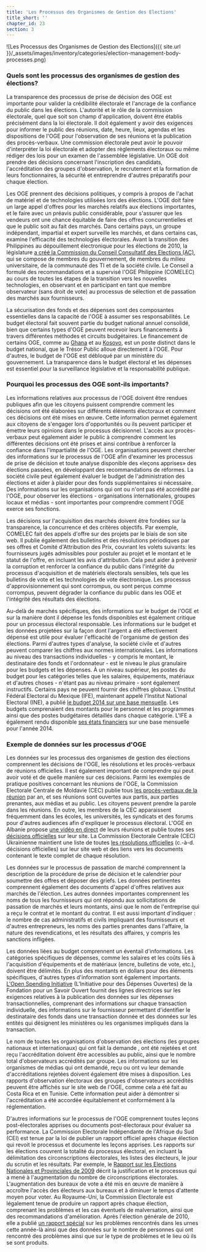 ```yaml
---
title: 'Les Processus des Organismes de Gestion des Elections'
title_short: ''
chapter_id: 23
section: 3
---
```


![Les Processus des Organismes de Gestion des Elections]({{ site.url }}/\_assets/images/inventory/categories/election-management-body-processes.png)

### Quels sont les processus des organismes de gestion des élections?

La transparence des processus de prise de décision des OGE est importante pour valider la crédibilité électorale et l'ancrage de la confiance du public dans les élections. L'autorité et le rôle de la commission électorale, quel que soit son champ d'application, doivent être établis précisément dans la loi électorale. Il doit également y avoir des exigences pour informer le public des réunions, date, heure, lieux, agendas et les dispositions de l'OGE pour l'observation de ses réunions et la publication des procès-verbaux. Une commission électorale peut avoir le pouvoir d'interpréter la loi électorale et adopter des règlements électoraux ou même rédiger des lois pour un examen de l'assemblée législative. Un OGE doit prendre des décisions concernant l'inscription des candidats, l'accréditation des groupes d'observation, le recrutement et la formation de leurs fonctionnaires, la sécurité et entreprendre d'autres préparatifs pour chaque élection.

Les OGE prennent des décisions politiques, y compris à propos de l'achat de matériel et de technologies utilisées lors des élections. L'OGE doit faire un large appel d'offres pour les marchés relatifs aux élections importantes, et le faire avec un préavis public considérable, pour s'assurer que les vendeurs ont une chance équitable de faire des offres concurrentielles et que le public soit au fait des marchés. Dans certains pays, un groupe indépendant, impartial et expert surveille les marchés, et dans certains cas, examine l'efficacité des technologies électorales. Avant la transition des Philippines au dépouillement électronique pour les élections de 2010, la législature [a créé la Commission du Conseil Consultatif des Elections (AC)](http://www.comelec.gov.ph/?r=References/RelatedLaws/ElectionLaws/AutomatedElection/RA9369), qui se compose de membres du gouvernement, de membres du milieu universitaire, de la communauté des TI et de la société civile. Le Conseil a formulé des recommandations et a supervisé l'OGE Philippine (COMELEC) au cours de toutes les étapes de la transition vers les nouvelles technologies, en observant et en participant en tant que membre observateur (sans droit de vote) au processus de sélection et de passation des marchés aux fournisseurs.

La sécurisation des fonds et des dépenses sont des composantes essentielles dans la capacité de l'OGE à assumer ses responsabilités. Le budget électoral fait souvent partie du budget national annuel consolidé, bien que certains types d'OGE peuvent recevoir leurs financements à travers différentes méthodes et circuits budgétaires. Le financement de certains OGE, comme au [Ghana](http://www.mofep.gov.gh/budget-statements) et au [Kosovo](https://mf.rks-gov.net/en-us/Budget/Budget-of-Republic-of-Kosovo/Central-Budget), est un poste distinct dans le budget national, que le Trésor Public alloue directement à l'OGE. Pour d'autres, le budget de l'OGE est débloqué par un ministère du gouvernement. La transparence dans le budget électoral et les dépenses est essentiel pour la surveillance législative et la responsabilité publique.

### Pourquoi les processus des OGE sont-ils importants?

Les informations relatives aux processus de l'OGE doivent être rendues publiques afin que les citoyens puissent comprendre comment les décisions ont été élaborées sur différents éléments électoraux et comment ces décisions ont été mises en œuvre. Cette information permet également aux citoyens de s'engager lors d'opportunités ou ils peuvent participer et émettre leurs opinions dans le processus décisionnel. L'accès aux procès-verbaux peut également aider le public à comprendre comment les différentes décisions ont été prises et ainsi contribue à renforcer la confiance dans l'impartialité de l'OGE. Les organisations peuvent chercher des informations sur le processus de l'OGE afin d'examiner les processus de prise de décision et toute analyse disponible des «leçons apprises» des élections passées, en développant des recommandations de réformes. La société civile peut également évaluer le budget de l'administration des élections et aider à plaider pour des fonds supplémentaires si nécessaire. Des informations sur les organisations qui ont ou n'ont pas été accrédité par l'OGE, pour observer les élections - organisations internationales, groupes locaux et médias - sont importantes pour comprendre comment l'OGE exerce ses fonctions.

Les décisions sur l'acquisition des marchés doivent être fondées sur la transparence, la concurrence et des critères objectifs. Par exemple, COMELEC fait des appels d'offre sur des projets par le biais de son site web. Il publie également des bulletins et des résolutions périodiques par ses offres et Comité d'Attribution des Prix, couvrant les volets suivants: les fournisseurs jugés admissibles pour postuler au projet et le montant et le statut de l'offre, en incluant les avis d'attribution. Cela peut aider à prévenir la corruption et renforcer la confiance du public dans l'intégrité du processus d'acquisition et de matériels électorals sensibles, tels que les bulletins de vote et les technologies de vote électronique. Les processus d'approvisionnement qui sont corrompus, ou sont perçus comme corrompus, peuvent dégrader la confiance du public dans les OGE et l'intégrité des résultats des élections.

Au-delà de marchés spécifiques, des informations sur le budget de l'OGE et sur la manière dont il dépense les fonds disponibles est également critique pour un processus électoral responsable. Les informations sur le budget et les données projetées sur la façon dont l'argent a été effectivement dépensé est utile pour évaluer l'efficacité de l'organisme de gestion des élections. Parmi d'autres types d'analyse, la société civile et d'autres peuvent comparer les chiffres aux normes internationales. Les informations au niveau des transactions individuelles - y compris le montant, le destinataire des fonds et l'ordonnateur - est le niveau le plus granulaire pour les budgets et les dépenses. À un niveau supérieur, les postes du budget pour les catégories telles que les salaires, équipements, matériaux et d'autres choses - n'étant pas au niveau primaire - sont également instructifs. Certains pays ne peuvent fournir des chiffres globaux. L'Institut Fédéral Electoral du Mexique (IFE), maintenant appelé l'Institut National Electoral (INE), a publié [le budget 2014 sur une base mensuelle](http://www.ine.mx/archivos3/portal/historico/contenido/interiores/Detalle_PresupuestoIFE-id-a761d23617c1c310VgnVCM1000000c68000aRCRD/). Les budgets comprenaient des montants pour le personnel et les programmes ainsi que des postes budgétaires détaillés dans chaque catégorie. L'IFE a également rendu disponible [ses états financiers](http://www.ine.mx/archivos3/portal/historico/contenido/Estados_Financieroos_del_IFE/) sur une base mensuelle pour l'année 2014.

### Exemple de données sur les processus d'OGE

Les données sur les processus des organismes de gestion des élections comprennent les décisions de l'OGE, les résolutions et les procès-verbaux de réunions officielles. Il est également important de comprendre qui peut avoir voté et de quelle manière sur ces décisions. Parmi les exemples de pratique positives concernant les réunions de l'OGE, la Commission Electorale Centrale de Moldavie (CEC) publie tous [les procès-verbaux de la réunion](http://www.cec.md/index.php?pag=news&id=1049&l=ro) par an, et ses réunions sont ouvertes aux partis, aux parties prenantes, aux médias et au public. Les citoyens peuvent prendre la parole dans les réunions. En outre, les membres de la CEC apparaissent fréquemment dans les écoles, les universités, les syndicats et des forums pour d'autres audiences afin d'expliquer le processus électoral. L'OGE en Albanie propose [une vidéo en direct](http://www2.cec.org.al/sq-al/mbledhjet-live) de leurs réunions et publie toutes ses [décisions officielles](http://www2.cec.org.al/sq-al/kqz-vendimet) sur leur site. La Commission Electorale Centrale (CEC) Ukrainienne maintient une liste de toutes [les résolutions officielles](http://www.cvk.gov.ua/pls/acts/New) (c.-à-d. décisions officielles) sur leur site web et des liens vers les documents contenant le texte complet de chaque résolution.

Les données sur le processus de passation de marché comprennent la description de la procédure de prise de décision et le calendrier pour soumettre des offres et déposer des griefs. Les données pertinentes comprennent également des documents d'appel d'offres relatives aux marchés de l'élection. Les autres données importantes comprennent les noms de tous les fournisseurs qui ont répondu aux sollicitations de passation de marchés et leurs montants, ainsi que le nom de l'entreprise qui a reçu le contrat et le montant du contrat. Il est aussi important d'indiquer : le nombre de cas administratifs et civils impliquant des fournisseurs et d'autres entrepreneurs, les noms des parties prenantes dans l'affaire, la nature des revendications, et les résultats des affaires, y compris les sanctions infligées.

Les données liées au budget comprennent un éventail d'informations. Les catégories spécifiques de dépenses, comme les salaires et les coûts liés à l'acquisition d'équipements et de matériaux (encre, bulletins de vote, etc.), doivent être délimités. En plus des montants en dollars pour des éléments spécifiques, d'autres types d'information sont également importants. [L'Open Spending Initiative](http://community.openspending.org/research/standard/technical/) (L'Initiative pour des Dépenses Ouvertes) de la Fondation pour un Savoir Ouvert fournit des lignes directrices sur les exigences relatives à la publication des données sur les dépenses transactionnelles, comprenant des informations sur chaque transaction individuelle, des informations sur le fournisseur permettant d'identifier le destinataire des fonds dans une transaction donnée et des données sur les entités qui désignent les ministères ou les organismes impliqués dans la transaction.

Le nom de toutes les organisations d'observation des élections (les groupes nationaux et internationaux) qui ont fait la demande , ont été rejetées et ont reçu l'accréditation doivent être accessibles au public, ainsi que le nombre total d'observateurs accrédités par groupe. Les informations sur les organismes de médias qui ont demandé, reçu ou ont vu leur demande d'accréditations rejetées doivent également être mises à disposition. Les rapports d'observation électoraux des groupes d'observateurs accrédités peuvent être affichés sur le site web de l'OGE, comme cela a été fait au Costa Rica et en Tunisie. Cette information peut aider à démontrer si l'accréditation a été accordée équitablement et conformément à la réglementation.

D'autres informations sur le processus de l'OGE comprennent toutes leçons post-électorales apprises ou documents post-électoraux pour évaluer sa performance. La Commission Electorale Indépendante de l'Afrique du Sud (CEI) est tenue par la loi de publier un rapport officiel après chaque élection qui revoit le processus et documente les leçons apprises. Les rapports sur les élections couvrent la totalité du processus électoral, en incluant la délimitation des circonscriptions électorales, les listes des électeurs, le jour du scrutin et les résultats. Par exemple, le [Rapport sur les Elections Nationales et Provinciales de 2009](http://www.elections.org.za/content/Documents/Election-reports/National-and-Provincial-Elections/2009-National-and-Provincial-Elections-Report/) décrit la justification et le processus qui a mené à l'augmentation du nombre de circonscriptions électorales. L'augmentation des bureaux de vote a été mis en œuvre de manière à accroître l'accès des électeurs aux bureaux et à diminuer le temps d'attente moyen pour voter. Au Royaume-Uni, la Commission Electorale est légalement tenue de produire un rapport après chaque élection, comprenant les problèmes et les cas éventuels de malversation, ainsi que des recommandations d'amélioration. Après l'élection générale de 2010, elle a publié [un rapport spécial](http://www.electoralcommission.org.uk/__data/assets/pdf_file/0010/100702/Report-on-the-administration-of-the-2010-UK-general-election.pdf) sur les problèmes rencontrés dans les urnes cette année-là ainsi que des données sur le nombre de personnes qui ont rencontré des problèmes ainsi que sur le type de problèmes et le lieu où ils se sont produits.
